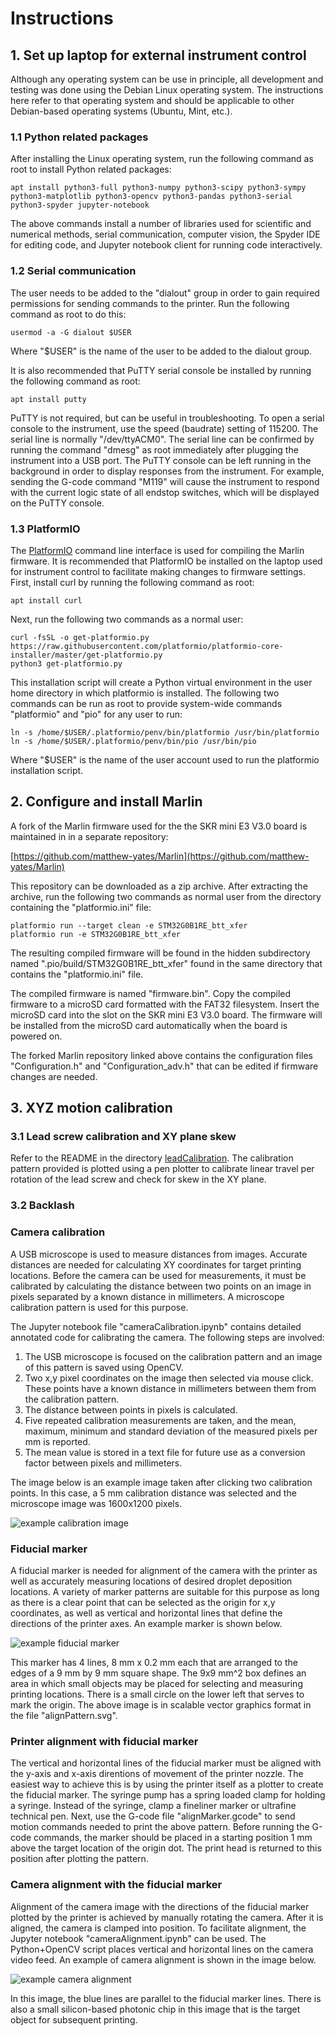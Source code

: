 # Instructions

## 1. Set up laptop for external instrument control

Although any operating system can be use in principle, all development and testing was done using the Debian Linux operating system.  The instructions here refer to that operating system and should be applicable to other Debian-based operating systems (Ubuntu, Mint, etc.).

### 1.1 Python related packages

After installing the Linux operating system, run the following command as root to install Python related packages:

```
apt install python3-full python3-numpy python3-scipy python3-sympy python3-matplotlib python3-opencv python3-pandas python3-serial python3-spyder jupyter-notebook
```

The above commands install a number of libraries used for scientific and numerical methods, serial communication, computer vision, the Spyder IDE for editing code, and Jupyter notebook client for running code interactively.

### 1.2 Serial communication

The user needs to be added to the "dialout" group in order to gain required permissions for sending commands to the printer. Run the following command as root to do this:

```
usermod -a -G dialout $USER
```

Where "$USER" is the name of the user to be added to the dialout group.

It is also recommended that PuTTY serial console be installed by running the following command as root:

```
apt install putty
```

PuTTY is not required, but can be useful in troubleshooting. To open a serial console to the instrument, use the speed (baudrate) setting of 115200.  The serial line is normally "/dev/ttyACM0". The serial line can be confirmed by running the command "dmesg" as root immediately after plugging the instrument into a USB port.  The PuTTY console can be left running in the background in order to display responses from the instrument.  For example, sending the G-code command "M119" will cause the instrument to respond with the current logic state of all endstop switches, which will be displayed on the PuTTY console.

### 1.3 PlatformIO

The [PlatformIO](https://docs.platformio.org/en/latest/core/index.html) command line interface is used for compiling the Marlin firmware. It is recommended that PlatformIO be installed on the laptop used for instrument control to facilitate making changes to firmware settings. First, install curl by running the following command as root:

```
apt install curl
```

Next, run the following two commands as a normal user:

```
curl -fsSL -o get-platformio.py https://raw.githubusercontent.com/platformio/platformio-core-installer/master/get-platformio.py
python3 get-platformio.py
```

This installation script will create a Python virtual environment in the user home directory in which platformio is installed.  The following two commands can be run as root to provide system-wide commands "platformio" and "pio" for any user to run:

```
ln -s /home/$USER/.platformio/penv/bin/platformio /usr/bin/platformio
ln -s /home/$USER/.platformio/penv/bin/pio /usr/bin/pio
```

Where "$USER" is the name of the user account used to run the platformio installation script.

## 2. Configure and install Marlin

A fork of the Marlin firmware used for the the SKR mini E3 V3.0 board is maintained in in a separate repository:

[https://github.com/matthew-yates/Marlin](https://github.com/matthew-yates/Marlin)

This repository can be downloaded as a zip archive.  After extracting the archive, run the following two commands as normal user from the directory containing the "platformio.ini" file:

```
platformio run --target clean -e STM32G0B1RE_btt_xfer
platformio run -e STM32G0B1RE_btt_xfer
```

The resulting compiled firmware will be found in the hidden subdirectory named ".pio/build/STM32G0B1RE_btt_xfer" found in the same directory that contains the "platformio.ini" file.

The compiled firmware is named "firmware.bin". Copy the compiled firmware to a microSD card formatted with the FAT32 filesystem. Insert the microSD card into the slot on the SKR mini E3 V3.0 board. The firmware will be installed from the microSD card automatically when the board is powered on.

The forked Marlin repository linked above contains the configuration files "Configuration.h" and "Configuration_adv.h" that can be edited if firmware changes are needed.

## 3. XYZ motion calibration

### 3.1 Lead screw calibration and XY plane skew

Refer to the README in the directory [leadCalibration](https://github.com/matthew-yates/NanodropPrinter/tree/main/software/leadCalibration). The calibration pattern provided is plotted using a pen plotter to calibrate linear travel per rotation of the lead screw and check for skew in the XY plane.

### 3.2 Backlash


### Camera calibration

A USB microscope is used to measure distances from images.  Accurate distances are needed for calculating XY coordinates for target printing locations.  Before the camera can be used for measurements, it must be calibrated by calculating the distance between two points on an image in pixels separated by a known distance in millimeters. A microscope calibration pattern is used for this purpose.

The Jupyter notebook file "cameraCalibration.ipynb" contains detailed annotated code for calibrating the camera. The following steps are involved:

1. The USB microscope is focused on the calibration pattern and an image of this pattern is saved using OpenCV. 
2. Two x,y pixel coordinates on the image then selected via mouse click. These points have a known distance in millimeters between them from the calibration pattern.
3. The distance between points in pixels is calculated.
4. Five repeated calibration measurements are taken, and the mean, maximum, minimum and standard deviation of the measured pixels per mm is reported.
5. The mean value is stored in a text file for future use as a conversion factor between pixels and millimeters.

The image below is an example image taken after clicking two calibration points.  In this case, a 5 mm calibration distance was selected and the microscope image was 1600x1200 pixels.

![example calibration image](https://github.com/matthew-yates/NanodropPrinter/blob/main/images/calExample.png)

### Fiducial marker

A fiducial marker is needed for alignment of the camera with the printer as well as accurately measuring locations of desired droplet deposition locations.  A variety of marker patterns are suitable for this purpose as long as there is a clear point that can be selected as the origin for x,y coordinates, as well as vertical and horizontal lines that define the directions of the printer axes.  An example marker is shown below.

![example fiducial marker](https://github.com/matthew-yates/NanodropPrinter/blob/main/images/fiducial.png)

This marker has 4 lines, 8 mm x 0.2 mm each that are arranged to the edges of a 9 mm by 9 mm square shape.  The 9x9 mm^2 box defines an area in which small objects may be placed for selecting and measuring printing locations.  There is a small circle on the lower left that serves to mark the origin.  The above image is in scalable vector graphics format in the file "alignPattern.svg".

### Printer alignment with fiducial marker

The vertical and horizontal lines of the fiducial marker must be aligned with the y-axis and x-axis direntions of movement of the printer nozzle. The easiest way to achieve this is by using the printer itself as a plotter to create the fiducial marker. The syringe pump has a spring loaded clamp for holding a syringe. Instead of the syringe, clamp a fineliner marker or ultrafine technical pen.  Next, use the G-code file "alignMarker.gcode" to send motion commands needed to print the above pattern.  Before running the G-code commands, the marker should be placed in a starting position 1 mm above the target location of the origin dot. The print head is returned to this position after plotting the pattern.

### Camera alignment with the fiducial marker

Alignment of the camera image with the directions of the fiducial marker plotted by the printer is achieved by manually rotating the camera.  After it is aligned, the camera is clamped into position. To facilitate alignment, the Jupyter notebook "cameraAlignment.ipynb" can be used. The Python+OpenCV script places vertical and horizontal lines on the camera video feed. An example of camera alignment is shown in the image below.

![example camera alignment](https://github.com/matthew-yates/NanodropPrinter/blob/main/images/fiducial2.png)

In this image, the blue lines are parallel to the fiducial marker lines. There is also a small silicon-based photonic chip in this image that is the target object for subsequent printing.
